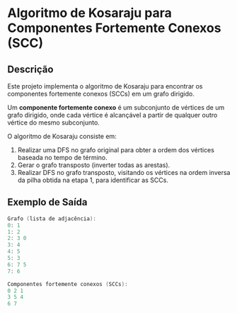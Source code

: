 # Algoritmo de Kosaraju para Componentes Fortemente Conexos (SCC)

## Descrição

Este projeto implementa o algoritmo de Kosaraju para encontrar os componentes fortemente conexos (SCCs) em um grafo dirigido. 

Um **componente fortemente conexo** é um subconjunto de vértices de um grafo dirigido, onde cada vértice é alcançável a partir de qualquer outro vértice do mesmo subconjunto.

O algoritmo de Kosaraju consiste em:

1. Realizar uma DFS no grafo original para obter a ordem dos vértices baseada no tempo de término.
2. Gerar o grafo transposto (inverter todas as arestas).
3. Realizar DFS no grafo transposto, visitando os vértices na ordem inversa da pilha obtida na etapa 1, para identificar as SCCs.

## Exemplo de Saída

```c
Grafo (lista de adjacência):
0: 1
1: 2
2: 3 0
3: 4
4: 5
5: 3
6: 7 5
7: 6

Componentes fortemente conexos (SCCs):
0 2 1
3 5 4
6 7
```